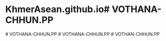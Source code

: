 # KhmerAsean.github.io#   V O T H A N A - C H H U N . P P  
 #   V O T H A N A - C H H U N . P P  
 #   V O T H A N A - C H H U N . P P  
 #   V O T H A N - C H H U N . P P  
 